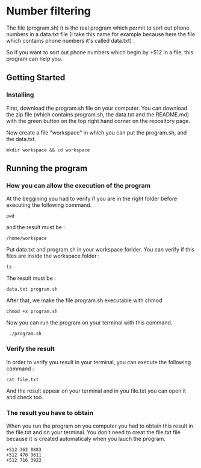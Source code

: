 # Number filtering
 
The file (program.sh) it is the real program which permit to sort out phone numbers in a data.txt file (I take this name for  example because here the file which contains phone numbers it's called data.txt) .

So if you want to sort out phone numbers which begin by +512 in a file, this program can help you.

## Getting Started

### Installing

First, download the program.sh file on your computer. You can download the zip file (which contains program.sh, the data.txt and the README.md) with the green button on the top right hand corner on the repository page. 

Now create a file "workspace" in which you can put the program.sh, and the data.txt.
```
mkdir workspace && cd workspace
```
## Running the program
### How you can allow the execution of the program

At the beggining you had to verify if you are in the right folder before executing the following command. 

```
pwd
```
and the result must be :

```
/home/workspace
```
Put data.txt and program.sh in your workspace forlder.
You can verify if this files are inside the workspace folder :
```
ls
```
The result must be :
```
data.txt program.sh
```

After that, we make the file program.sh executable with chmod

```
chmod +x program.sh
```

Now you can run the program on your terminal with this command.

```
 ./program.sh
```
### Verify the result

In order to verify you result in your terminal, you can execute the following command :

```
cat file.txt

```
And the result appear on your terminal and in you file.txt you can open it and check too.

### The result you have to obtain

When you run the program on you computer you had to obtain this result in the file.txt and on your terminal.
You don't need to creat the file.txt file because it is created automaticaly when you lauch the program. 

```
+512 362 8883
+512 478 9611
+512 716 3922
```

